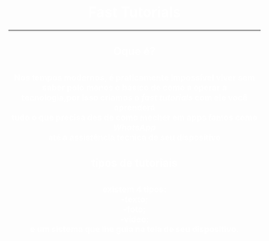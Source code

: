 <html> 
<head> 

<title>fast tutorials</title>

</head> 

<body text="White" background= "https://w7.pngwing.com/pngs/126/461/png-transparent-textured-textures-black-texture-background-texture-black-texture-poster-banner-textured.png"> 

<h1 align="center">Fast Tutorials</h1><hr />
<h2 align="center">Oque é?<h2> 
<h3 align="center">Nos tempos modernos, é praticamente impossível viver sem<br />saber pelo menos o básico de como a operar a<br /> tecnologia,por isso criamos o <i>fast tutorials</i> com ele você aprenderá<br />tudo o que precisa des de como mecher em apps famos como <i>WhatsApp</i><br /> até a assistência tecnica de seu dispositivo</h3>
<h2 align="center">tipos de tutoriais<h2>
<h3 align="center"> existem 4 tipos:<br />-texto;<br />-foto;<br />-vídeo;<br />e um sistema que lhe guia na tela de seu dispositivo.</h3>




 </body>


</html>
